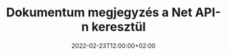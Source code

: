 ---
############################# Static ############################
layout: "product"
date: 2022-02-23T12:00:00+02:00
draft: false

product: "Annotation"
product_tag: "annotation"
platform: "Net"
platform_tag: "net"

############################# Head ############################
head_title: "Net Document Annotation API | PDF Word Excel PPTX képek megtekintése és megjegyzésekkel ellátva"
head_description: "Net Document Annotation API. PDF Word DOCX, Excel XLSX, PPTX, EML EMLX, VSS VSD, OTP, CAD és képfájlformátumok megtekintése, címkézése, megjegyzések és megjegyzések fűzése."

############################# Header ##########################
title: "Dokumentum megjegyzés a Net API-n keresztül"
description: "Építsen olyan hálózati alkalmazásokat, amelyek képesek PDF, HTML, MS Office és más dokumentumformátumok megtekintésére és megjegyzésekkel ellátni külső szoftver telepítése nélkül."
button:
    enable: true
    icon: "fas fa-arrow-down"
    label: "Ingyenes próbaverzió letöltése"
    link: "https://downloads.groupdocs.com/annotation/net"

############################# SubMenu #########################
submenu:
    enable: true
    
    left:
        img_alt: "GroupDocs.Annotation for Net"
        image: "https://www.groupdocs.cloud/templates/groupdocs/images/product-logos/groupdocs-annotation-net.png"
        product: "GroupDocs.Annotation"
        platform: "Net"

    middle:
        button:
            # button loop
            - link: "#features"
              text: "Jellemzők"

            # button loop
            - link: "https://products.groupdocs.app/annotation"
              text: "Élő bemutatók"

            # button loop
            - link: "https://purchase.groupdocs.com/pricing/annotation/net"
              text: "Árazás"

    right:
        link_download: "https://downloads.groupdocs.com/annotation"
        link_learn: "https://docs.groupdocs.com/annotation/net/"
        link_buy: "https://purchase.groupdocs.com"

############################# Overview ############################
overview:
    enable: true
    content: |
      A GroupDocs.Annotation Net API egy olyan termék, amely lehetővé teszi a megjegyzésekkel való munkát különböző platformokon és operációs rendszereken, például Androidon, MacOS-on, Linuxon, Windowson. A GroupDocs.Annotation egy egyszerű API-val rendelkező könyvtárat biztosít, amely számos előnnyel jár: például ha bizalmasan kell kezelnie az adatokat, vagy meg kell választania, hogy mekkora teljesítményre van szüksége a könyvtárral való munkához, vagy részben módosítania kell a munkát megjegyzésekkel, a könyvtár nagyon jó könnyű és rugalmas.

      A GroupDocs.Annotation for Net API lehetővé teszi, hogy különböző típusú megjegyzésekkel dolgozzon, amelyek a következőket foglalják magukban: szöveg, vonallánc, terület, aláhúzás, pont, vízjel, nyíl, ellipszis, szövegcsere, távolság, szövegmező, erőforrás-szerkesztés stb. És támogatja a legtöbbet. népszerű dokumentumformátumok, mint például: PDF, HTML, Microsoft Office Word, Excel táblázatok, PowerPoint prezentációk, Visio, Outlook e-mailek, képek, metafájlok, CAD rajzok és számos egyéb formátum. Az API lehetővé teszi a dokumentumoldalak bélyegképeinek lekérését, és támogatja a megjegyzések importálását és exportálását PDF-fájlokba és onnan.

      A könyvtár segítségével megjegyzéseket adhat hozzá, szerkeszthet, kivonhat és törölhet dokumentumokból, elforgathatja a dokumentumokat, módosíthatja a miniatűröket, és ez nem egy teljes lista az összes lehetőségről. Átfogó adatobjektum-készletet kínál a megjegyzések tulajdonságainak testreszabásához az összes támogatott dokumentumformátumon belül.

      A GroupDocs.Annotation for Net API-val való munka nagyon egyszerű, és csak néhány alapvető lépésből áll. Először be kell állítania egy licencet, majd ki kell választania azt a fájlt, amellyel dolgozni szeretne, majd valamilyen módon manipulálnia kell a dokumentum megjegyzéseivel (törlés/szerkesztés/kibontás/törlés), és elmenteni az eredményt. További információkért tekintse meg a termékdokumentációt vagy a példakészletünket.
      
      A GroupDocs.Annotation rendszeresen frissül, és támogatást nyújt ügyfelei számára, bármikor szívesen kérdezhet, ötleteit elküldheti vagy elmondhatja valami újdonságra vonatkozó igényeit és örömmel megvalósítjuk új verzióinkban.
    tabs:
      enable: true
      
      ## TAB ONE ##
      tab_one:
        description: |
          Az alábbiakban a GroupDocs.Annotation for Net áttekintése látható:
      
        right:
          enable: true
          icon: "fab fa-html5"
          title:  Áttekintés
          content: |
            * Megjegyzések hozzáadása
            * Megjegyzések exportálása 
            * Megjegyzések importálása
            * Válasz alapú megjegyzések
            * Megjegyzések kompatibilitása
      
      ## TAB TWO ##
      tab_two:
        description: |
          A GroupDocs.Annotation for Net támogatja az összes népszerű [dokumentumfájl-formátumot](https://docs.groupdocs.com/annotation/Net/supported-document-formats/), beleértve: Microsoft Office-t, PDF-et, képeket és sok mást.

        left:
          enable: true
          table:
            # table loop
            - title: "Microsoft Office Formats"
              content: |
                * **Word**: [DOC](/annotation/net/doc/), [DOCX](/annotation/net/docx/), [DOCM](/annotation/net/docm/), [DOT](/annotation/net/dot/), [DOTX](/annotation/net/dotx/), [RTF](/annotation/net/rtf/)
                * **Excel**: [XLS](/annotation/net/xls/), [XLSX](/annotation/net/xlsx/), [XLSB](/annotation/net/xlsb/), [XLSM](/annotation/net/xlsm/)
                * **PowerPoint**: [PPT](/annotation/net/ppt/), [PPTX](/annotation/net/pptx/), [PPS](/annotation/net/pps/), [PPSX](/annotation/net/ppsx/), [POTM](/annotation/net/potm/), [POTX](/annotation/net/potx/), [PPSM](/annotation/net/ppsm/), [PPTM](/annotation/net/pptm/), [WMF](/annotation/net/wmf/), [EMF](/annotation/net/emf/)
                * **Outlook**: [EML](/annotation/net/eml/), [EMLX](/annotation/net/emlx/), [MSG](/annotation/net/msg/)
                * **Visio**: [VSS](/annotation/net/vss/), [VST](/annotation/net/vst/), [VSD](/annotation/net/vsd/), [VSDX](/annotation/net/vsdx/), [VSX](/annotation/net/vsx/)

        right:
          enable: true
          table:
            # table loop
            - title: "Other Formats"
              content: |
                * **Portable**: [PDF](/annotation/net/pdf/) (PDF/A-1a, PDF/A-1b, PDF/A-2a)
                * **OpenDocument**: [ODT](/annotation/net/odt/), [ODS](/annotation/net/ods/), [ODP](/annotation/net/odp/)
                * **Images**: [BMP](/annotation/net/bmp/), [JPG](/annotation/net/jpg/), [JPEG](/annotation/net/jpeg/), [TIFF](/annotation/net/tiff/), [TIF](/annotation/net/tif/), [PNG](/annotation/net/png/), [GIF](/annotation/net/gif/), [DCM](/annotation/net/dcm/), [DICOM](/annotation/net/dicom/)
                * **AutoCAD**: [DWG](/annotation/net/dwg/), [DXF](/annotation/net/dxf/), [CAD](/annotation/net/cad/)
                * **Other**: [HTM](/annotation/net/htm/), [HTML](/annotation/net/html/), [CSV](/annotation/net/csv/), [DJVU](/annotation/net/djvu/), [OTP](/annotation/net/otp/), [OTT](/annotation/net/ott/)

      ## TAB THREE ##
      tab_three:
        description: |
          A GroupDocs.Annotation for Net a következő operációs rendszereket, keretrendszereket és csomagkezelőket támogatja:
        
        left:
          enable: true
          table:
            # table loop
            - icon: "fab fa-windows"
              title:  Operációs rendszer
              content: |
                * Windows Desktop (x86 & x64)
                * Windows Server (x86 & x64)
                * Windows Azure
                * Linux
                * MacOS

            # table loop
            - icon: "fas fa-code"
              title:  Támogatott keretrendszerek
              content: |
                * .NET Standard 2.0
                * .NET Framework 2.0 or higher
                * .NET Core 2.0 or higher
                * Mono Framework 1.2 or higher

        right:
          enable: true
          table:
            # table loop
            - icon: "fas fa-box"
              title:  Csomagkezelő
              content: |
                * NuGet
            
            # table loop
            - icon: "fas fa-tools"
              title:  Fejlesztési környezetek
              content: |
                * Microsoft Visual Studio
                * Xamarin.Android
                * Xamarin.IOS
                * Xamarin.Mac
                * MonoDevelop

############################# Features ############################
features:
    enable: true
    title: GroupDocs.Annotation for Net Features

    feature:
      # feature loop
      - icon: "fas fa-copy"
        link: "https://docs.groupdocs.com/annotation/net/basic-usage/"
        content: Megjegyzések és válaszok hozzáadása, szerkesztése és eltávolítása

      # feature loop
      - icon: "fas fa-eye"
        link: "https://docs.groupdocs.com/annotation/net/export-annotations/"
        content: Megjegyzések exportálása dokumentumba

      # feature loop
      - icon: "fas fa-bolt"
        link: "https://docs.groupdocs.com/annotation/net/evaluation-limitations-and-licensing-of-groupdocs-annotation/"
        content: Mért licenc – Ellenőrzött számlázás API-használat szerint történő fizetéssel
      
      # feature loop
      - icon: "fas fa-code"
        link: "https://docs.groupdocs.com/annotation/net/extract-annotations-from-document/"
        content: Egyfunkciós hívás a dokumentum összes megjegyzésének lekéréséhez

      # feature loop
      - icon: "fas fa-cloud"
        link: "https://docs.groupdocs.com/annotation/net/add-point-annotation/"
        content: Rendeljen értéket a pontjegyzethez vagy mozgassa a meglévő pontértéket

      # feature loop
      - icon: "fas fa-remove-format"
        link: "https://docs.groupdocs.com/annotation/net/add-link-annotation/"
        content: Hivatkozási megjegyzés hozzáadása PDF, Word és PowerPoint diákhoz

      # feature loop
      - icon: "fas fa-comment-slash"
        link: "https://docs.groupdocs.com/annotation/net/basic-usage/"
        content: Állítsa be egy megjegyzés háttérszínét, vagy távolítsa el az összes megjegyzést a dokumentumból

      # feature loop
      - icon: "fas fa-border-all"
        link: "https://docs.groupdocs.com/annotation/net/generate-document-pages-preview/"
        content: A PDF-fájlok pontos megjegyzései – A PDF-dokumentum és a gyorsítótár-oldal előnézeteinek képi megjelenítése

      # feature loop
      - icon: "fas fa-wrench"
        link: "https://docs.groupdocs.com/annotation/net/import-annotations/"
        content: Szerezze be a szöveges annotáció szövegkoordinátáit a dokumentum képi megjelenítésében

      # feature loop
      - icon: "fas fa-columns"
        link: "https://docs.groupdocs.com/annotation/net/add-area-annotation/"
        content: A felhasználói megjegyzések összekapcsolása a területi megjegyzésekkel és a beágyazott megjegyzések támogatásával

      # feature loop
      - icon: "fas fa-file-word"
        link: "https://docs.groupdocs.com/annotation/net/add-arrow-annotation/"
        content: Használja a Nyíl megjegyzéseket az adott tartalomra mutatáshoz

      # feature loop
      - icon: "fas fa-envelope"
        link: "https://docs.groupdocs.com/annotation/net/add-distance-annotation/"
        content: A távolság megjegyzés segítségével rajzoljon egy vonalat, amely az objektumok közötti távolságot jelöli

      # feature loop
      - icon: "fas fa-print"
        link: "https://docs.groupdocs.com/annotation/net/add-point-annotation/"
        content: Pont alapú megjegyzés, amelyre kattintva felugrik az ablak megjegyzések hozzáadásához

      # feature loop
      - icon: "fas fa-file-archive"
        link: "https://docs.groupdocs.com/annotation/net/add-polyline-annotation/"
        content: Hozzon létre egy összekapcsolt vonalszakaszokat, amelyeket vonallánc megjegyzésként hoztak létre

      # feature loop
      - icon: "fas fa-lock"
        link: "https://docs.groupdocs.com/annotation/net/add-ellipse-annotation/"
        content: Hozzon létre egyenes szakaszokat, ívszakaszokat vagy a kettő kombinációját

      # feature loop
      - icon: "fas fa-file-code"
        link: "https://docs.groupdocs.com/annotation/net/add-area-annotation/"
        content: Jelölje meg a szerkesztésre javasolt dokumentumterületeket
      
      # feature loop
      - icon: "fas fa-fill-drip"
        link: "https://docs.groupdocs.com/annotation/net/add-image-annotation/"
        content: Képannotáció hozzáadása PDF-hez, diagramokhoz, Word-hez, Excelhez, prezentációkhoz és képekhez

      # feature loop
      - icon: "fas fa-file-excel"
        link: "https://docs.groupdocs.com/annotation/net/add-annotation-to-the-document/"
        content: Szövegmező és szövegalapú bélyegző vagy vízjel hozzáadása a dokumentumhoz

      # feature loop
      - icon: "fas fa-heading"
        link: "https://docs.groupdocs.com/annotation/net/add-annotation-to-the-document/"
        content: Áthúzni, aláhúzni vagy cserélni egy adott szöveget a dokumentumban

      # feature loop
      - icon: "fas fa-project-diagram"
        link: "https://docs.groupdocs.com/annotation/net/update-annotations/"
        content: A megjegyzés átméretezése új magassági és szélességi paraméterek hozzárendelésével

      # feature loop
      - icon: "fas fa-cube"
        link: "https://docs.groupdocs.com/annotation/net/generate-document-pages-preview/"
        content: A dokumentumoldalak miniatűrjei. Különféle megjegyzésekkel ellátott dokumentumok kezelése képekhez és diagramokhoz

      # feature loop
      - icon: "fab fa-uncharted"
        link: "https://docs.groupdocs.com/annotation/net/export-annotations/"
        content: Annotációk exportálása és kezelése többoldalas TIFF-fájlokba
  
      # feature loop
      - icon: "fab fa-uncharted"
        link: "https://docs.groupdocs.com/annotation/net/add-watermark-annotation/"
        content: Állítsa be a vízjel-feljegyzés függőleges és vízszintes igazítását
  
      # feature loop
      - icon: "fab fa-uncharted"
        link: "https://docs.groupdocs.com/annotation/net/add-text-field-annotation/"
        content: Szöveg vízszintes igazításának hozzáadása a szövegmezőhöz

      # feature loop
      - icon: "fab fa-uncharted"
        link: "https://docs.groupdocs.com/annotation/net/document-text-info/"
        content: Információkat kaphat a dokumentum szövegsorairól (szöveg, szélesség, magasság, behúzások)

    more_feature:
      # more_feature_loop
      - title: Többféle megjegyzéstípus támogatása
        content: |
          A GroupDocs.Annotation for .NET lehetővé teszi, hogy különféle típusú megjegyzésekkel dolgozzon. Ez szabadságot és egyszerű kommunikációt biztosít, miközben a csapatával együttműködik a feladatokon. Használhat olyan megjegyzéseket, mint például a terület megjegyzés (jelölje meg a területet téglalapként, és jegyzeteket fűzzen hozzá), pont annotációt (a megjegyzéseket a dokumentum bármely pontjára rögzítse), szöveges annotációt (hozz megjegyzést a kiválasztott szöveghez), áthúzott/aláhúzott megjegyzést ( bekezdésre alkalmazva), vonallánc-annotáció (alakzatok és szabadkézi vonalak rajzolása), nyíl-annotáció (nyílmutató csatolt megjegyzésekkel), ellipszis-annotáció (szöveg megjelenítése az ellipszisben), távolság-annotáció (egy vonal rajzolása, amely az objektumok közötti távolságot jelöli), link megjegyzés (webhivatkozások hozzáadása a támogatott dokumentumformátumokhoz) és vízjel-annotáció (szöveges bélyegző vagy vízjel hozzáadható a dokumentumhoz).

          ```cs
          // Initialize list of AnnotationInfo
          List<AnnotationInfo> annotations = new List<AnnotationInfo>();
          // Initialize text annotation
          AnnotationInfo textAnnotation = new AnnotationInfo
          {
            Box = new Rectangle((float)265.44, (float)153.86, 206, 36), Type = AnnotationType.Text 
          };
          // Add annotation to list
          annotations.Add(textAnnotation);
          // Get input file stream
          Stream inputFile = new FileStream("D:/input.pdf", FileMode.Open, File
          .ReadWrite);
          // Export annotation and save output file
          CommonUtilities.SaveOutputDocument(inputFile, annotations, DocumentType.Pdf);
          ```

############################# Support ############################
support:
    enable: true

############################# Solutions ############################
solutions:
    enable: true
    title: A GroupDocs.Annotation dokumentummegtekintési API-kat kínál más népszerű fejlesztői környezetekhez

    solution:
        # solution loop
        - img_alt: "GroupDocs.Annotation for Java"
          image: "https://www.groupdocs.cloud/templates/groupdocs/images/product-logos/groupdocs-annotation-java.png"
          product: "GroupDocs.Annotation"
          platform: "Java"
          link: "/annotation/java/"

############################# Back to top ###############################
back_to_top:
  enable: true
---